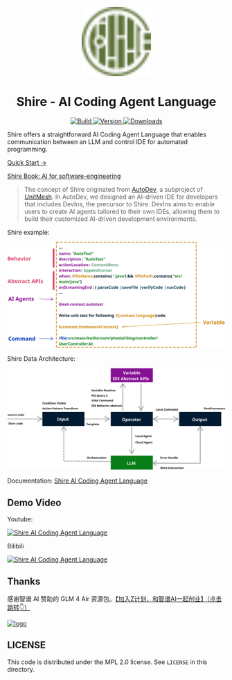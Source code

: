<p align="center">
  <img src="plugin/src/main/resources/META-INF/pluginIcon.svg" width="160px" height="160px"  alt="logo" />
</p>
<h1 align="center">Shire - AI Coding Agent Language</h1>
<p align="center">
  <a href="https://github.com/phodal/shire/actions/workflows/build.yml">
    <img src="https://github.com/phodal/shire/workflows/Build/badge.svg" alt="Build" />
  </a>
  <a href="https://plugins.jetbrains.com/plugin/24549">
    <img src="https://img.shields.io/jetbrains/plugin/v/24549.svg" alt="Version" />
  </a>
  <a href="https://plugins.jetbrains.com/plugin/24549">
    <img src="https://img.shields.io/jetbrains/plugin/d/24549.svg" alt="Downloads" />
  </a>
</p>

Shire offers a straightforward AI Coding Agent Language
that enables communication between an LLM and control IDE for automated programming.

[Quick Start →](https://shire.phodal.com/)

[Shire Book: AI for software-engineering](https://aise.phodal.com/)

> The concept of Shire originated from [AutoDev](https://github.com/unit-mesh/auto-dev), a subproject
> of [UnitMesh](https://unitmesh.cc/). In AutoDev, we designed an AI-driven IDE for developers that includes DevIns, the
> precursor to Shire. DevIns aims to enable users to create AI agents tailored to their own IDEs, allowing them to build
> their customized AI-driven development environments.

Shire example:

![Shire Cheatsheet](docs/images/shire-sheet.svg)

Shire Data Architecture:

![Shire Data Architecture](docs/images/shire-data-flow.svg)

Documentation: [Shire AI Coding Agent Language](https://shire.phodal.com/)

## Demo Video

Youtube:

[![Shire AI Coding Agent Language](https://img.youtube.com/vi/z1ijWOL1rFY/0.jpg)](https://www.youtube.com/watch?v=z1ijWOL1rFY)

Bilibili

[![Shire AI Coding Agent Language](https://img.youtube.com/vi/z1ijWOL1rFY/0.jpg)](https://www.bilibili.com/video/BV1Lf421q7S7/)

## Thanks

感谢智谱 AI 赞助的 GLM 4 Air 资源包。[【加入Z计划，和智谱AI一起创业】（点击跳转👇）](https://zhipu-ai.feishu.cn/share/base/form/shrcntPu1mUMhoapEseCJpmUUuf)

<a href="https://zhipu-ai.feishu.cn/share/base/form/shrcntPu1mUMhoapEseCJpmUUuf">
    <img src="https://aise.phodal.com/images/zhipu-z-plan.svg" width="256px" height="auto"  alt="logo" />
</a>

## LICENSE

This code is distributed under the MPL 2.0 license. See `LICENSE` in this directory.
